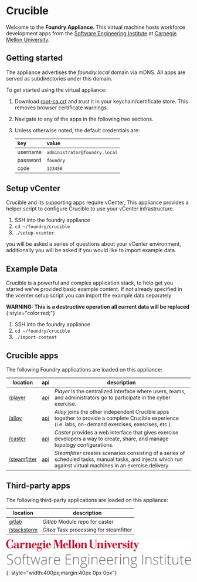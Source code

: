 # Crucible

Welcome to the **Foundry Appliance**. This virtual machine hosts workforce development apps from the [Software Engineering Institute](https://sei.cmu.edu) at [Carnegie Mellon University](https://cmu.edu).

## Getting started

The appliance advertises the _foundry.local_ domain via mDNS. All apps are served as subdirectories under this domain.

To get started using the virtual appliance:

1. Download [root-ca.crt](root-ca.crt) and trust it in your keychain/certificate store. This removes browser certificate warnings.
2. Navigate to any of the apps in the following two sections.
3. Unless otherwise noted, the default credentials are:

   | key      | value                         |
   | -------- | ----------------------------- |
   | username | `administrator@foundry.local` |
   | password | `foundry`                     |
   | code     | `123456`                      |

## Setup vCenter

Crucible and its supporting apps require vCenter, This appliance provides a helper script to configure Crucible to use your vCenter infrastructure.

1. SSH into the foundry appliance
2. `cd ~/foundry/crucible`
3. `./setup-vcenter`

you will be asked a series of questions about your vCenter environment, additionally you will be asked if you would like to import example data.

## Example Data

Crucible is a powerful and complex application stack, to help get you started we've provided basic example content. If not already specified in the vcenter setup script you can import the example data separately

**WARNING: This is a destructive operation all current data will be replaced** {:style="color:red;"}

1. SSH into the foundry appliance
2. `cd ~/foundry/crucible`
3. `./import-content`

## Crucible apps

The following Foundry applications are loaded on this appliance:

| location                     | api                     | description                                                                                                                                                      |
| ---------------------------- | ----------------------- | ---------------------------------------------------------------------------------------------------------------------------------------------------------------- |
| [/player](/player)           | [api](/player/api)      | _Player_ is the centralized interface where users, teams, and administrators go to participate in the cyber exercise.                                            |
| [/alloy](/alloy)             | [api](/alloy/api)       | _Alloy_ joins the other independent Crucible apps together to provide a complete Crucible experience (i.e. labs, on-demand exercises, exercises, etc.).          |
| [/caster](/caster)           | [api](/caster/api)      | _Caster_ provides a web interface that gives exercise developers a way to create, share, and manage topology configurations.                                     |
| [/steamfitter](/steamfitter) | [api](/steamfitter/api) | _Steamfitter_ creates scenarios consisting of a series of scheduled tasks, manual tasks, and injects which run against virtual machines in an exercise.delivery. |

## Third-party apps

The following third-party applications are loaded on this appliance:

| location                               | description                             |
| -------------------------------------- | --------------------------------------- |
| [gitlab](https://gitlab.foundry.local) | _Gitlab_ Module repo for caster         |
| [/stackstorm](/stackstorm)             | _Gitea_ Task processing for steamfitter |

![CMU SEI Unitmark](assets/cmu-sei-unitmark.png){: style="width:400px;margin:40px 0px 0px"}
